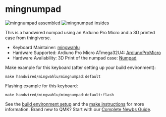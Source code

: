 # mingnumpad

![mingnumpad assembled](https://i.imgur.com/50zzoPy.jpg)
![mingnumpad insides](https://i.imgur.com/RZ7BMlZ.jpg)

This is a handwired numpad using an Arduino Pro Micro and a 3D printed case from thingiverse.

* Keyboard Maintainer: [mingwahlu](https://github.com/tan00060)
* Hardware Supported: Ardiuno Pro Micro ATmega32U4: [ArdiunoProMicro](https://www.amazon.ca/KeeYees-ATmega32U4-Development-Microcontroller-Bootloader/dp/B07FXCTVQP/ref=sr_1_3?dchild=1&keywords=arduino+pro+micro&qid=1598072684&sr=8-3)
* Hardware Availability: 3D Print of the numpad case: [Numpad](https://www.thingiverse.com/thing:3393103)

Make example for this keyboard (after setting up your build environment):

    make handwired/mingwahlu/mingnumpad:default

Flashing example for this keyboard:

    make handwired/mingwahlu/mingnumpad:default:flash

See the [build environment setup](https://docs.qmk.fm/#/getting_started_build_tools) and the [make instructions](https://docs.qmk.fm/#/getting_started_make_guide) for more information. Brand new to QMK? Start with our [Complete Newbs Guide](https://docs.qmk.fm/#/newbs).
